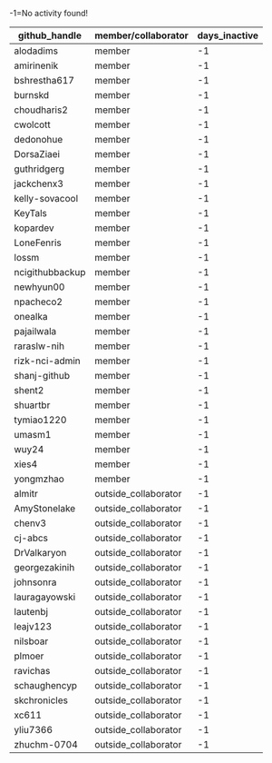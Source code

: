 
 -1=No activity found!

| github_handle   | member/collaborator | days_inactive |
|-----------------|----------------------|---------------|
| alodadims       | member               | -1            |
| amirinenik      | member               | -1            |
| bshrestha617    | member               | -1            |
| burnskd         | member               | -1            |
| choudharis2     | member               | -1            |
| cwolcott        | member               | -1            |
| dedonohue       | member               | -1            |
| DorsaZiaei      | member               | -1            |
| guthridgerg     | member               | -1            |
| jackchenx3      | member               | -1            |
| kelly-sovacool  | member               | -1            |
| KeyTals         | member               | -1            |
| kopardev        | member               | -1            |
| LoneFenris      | member               | -1            |
| lossm           | member               | -1            |
| ncigithubbackup | member               | -1            |
| newhyun00       | member               | -1            |
| npacheco2       | member               | -1            |
| onealka         | member               | -1            |
| pajailwala      | member               | -1            |
| raraslw-nih     | member               | -1            |
| rizk-nci-admin  | member               | -1            |
| shanj-github    | member               | -1            |
| shent2          | member               | -1            |
| shuartbr        | member               | -1            |
| tymiao1220      | member               | -1            |
| umasm1          | member               | -1            |
| wuy24           | member               | -1            |
| xies4           | member               | -1            |
| yongmzhao       | member               | -1            |
| almitr          | outside_collaborator | -1            |
| AmyStonelake    | outside_collaborator | -1            |
| chenv3          | outside_collaborator | -1            |
| cj-abcs         | outside_collaborator | -1            |
| DrValkaryon     | outside_collaborator | -1            |
| georgezakinih   | outside_collaborator | -1            |
| johnsonra       | outside_collaborator | -1            |
| lauragayowski   | outside_collaborator | -1            |
| lautenbj        | outside_collaborator | -1            |
| leajv123        | outside_collaborator | -1            |
| nilsboar        | outside_collaborator | -1            |
| plmoer          | outside_collaborator | -1            |
| ravichas        | outside_collaborator | -1            |
| schaughencyp    | outside_collaborator | -1            |
| skchronicles    | outside_collaborator | -1            |
| xc611           | outside_collaborator | -1            |
| yliu7366        | outside_collaborator | -1            |
| zhuchm-0704     | outside_collaborator | -1            |
